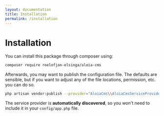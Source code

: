 ```yaml
---
layout: documentation
title: Installation
permalink: /installation
---
```


# Installation

You can install this package through composer using:

```bash
composer require roelofjan-elsinga/aloia-cms
```

Afterwards, you may want to publish the configuration file. The defaults are sensible, 
but if you want to adjust any of the file locations, permission, etc. you can do so.

```bash
php artisan vendor:publish --provider="AloiaCms\\AloiaCmsServiceProvider"
```

The service provider is **automatically discovered**, so you won't need to include it in your ``config/app.php`` file.